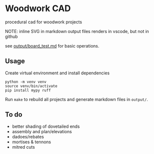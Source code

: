 # Woodwork CAD

procedural cad for woodwork projects

NOTE: inline SVG in markdown output files renders in vscode, but not in github

see [output/board_test.md](output/board_test.md) for basic operations.

## Usage

Create virtual environment and install dependencies
```
python -m venv venv
source venv/bin/activate
pip install mypy ruff
```

Run `make` to rebuild all projects and generate markdown files in `output/`.


## To do

* better shading of dovetailed ends
* assembly and plan/elevations
* dadoes/rebates
* mortises & tennons
* mitred cuts
